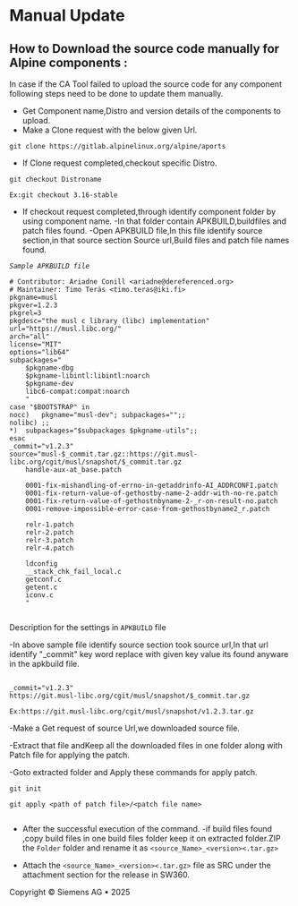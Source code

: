 # Manual Update
   
## How to Download the source code manually for Alpine components :
  In case if the CA Tool failed to upload the source code for any component following steps need to be done to update them manually.
       
-    Get Component name,Distro and version details of the components to upload.
-    Make a Clone request with the below given Url.
     
```
git clone https://gitlab.alpinelinux.org/alpine/aports

```
-   If Clone request completed,checkout specific Distro. 

```
git checkout Distroname

Ex:git checkout 3.16-stable

```
- If checkout request completed,through identify component folder by using component name.
  -In that folder contain APKBUILD,buildfiles and patch files found.
  -Open APKBUILD file,In this file identify source section,in that source section Source url,Build files and patch file names found.
    
 _`Sample APKBUILD file`_

 
```
# Contributor: Ariadne Conill <ariadne@dereferenced.org>
# Maintainer: Timo Teräs <timo.teras@iki.fi>
pkgname=musl
pkgver=1.2.3
pkgrel=3
pkgdesc="the musl c library (libc) implementation"
url="https://musl.libc.org/"
arch="all"
license="MIT"
options="lib64"
subpackages="
	$pkgname-dbg
	$pkgname-libintl:libintl:noarch
	$pkgname-dev
	libc6-compat:compat:noarch
	"
case "$BOOTSTRAP" in
nocc)	pkgname="musl-dev"; subpackages="";;
nolibc) ;;
*)	subpackages="$subpackages $pkgname-utils";;
esac
_commit="v1.2.3"
source="musl-$_commit.tar.gz::https://git.musl-libc.org/cgit/musl/snapshot/$_commit.tar.gz
	handle-aux-at_base.patch

	0001-fix-mishandling-of-errno-in-getaddrinfo-AI_ADDRCONFI.patch
	0001-fix-return-value-of-gethostby-name-2-addr-with-no-re.patch
	0001-fix-return-value-of-gethostnbyname-2-_r-on-result-no.patch
	0001-remove-impossible-error-case-from-gethostbyname2_r.patch

	relr-1.patch
	relr-2.patch
	relr-3.patch
	relr-4.patch

	ldconfig
	__stack_chk_fail_local.c
	getconf.c
	getent.c
	iconv.c
	"


```
Description for the settings in `APKBUILD` file

-In above sample file identify source section took source url,In that url identify "_commit" key word replace with given key value its found anyware in the apkbuild file.

```

_commit="v1.2.3"
https://git.musl-libc.org/cgit/musl/snapshot/$_commit.tar.gz

Ex:https://git.musl-libc.org/cgit/musl/snapshot/v1.2.3.tar.gz

```
 -Make a Get request of source Url,we downloaded source file. 
 
 -Extract that file andKeep all the downloaded files in one folder along with Patch file for applying the patch.

 -Goto extracted folder and Apply these commands for apply patch.
 
 ```
git init

git apply <path of patch file>/<patch file name>


```

-  After the successful execution of the command. 
-if build files found ,copy build files in one build files folder keep it on extracted folder.ZIP the `Folder` folder and rename it as `<source_Name>_<version><.tar.gz>`


-  Attach  the `<source_Name>_<version><.tar.gz>` file as SRC under the attachment section for the release in SW360.

Copyright © Siemens AG ▪ 2025
